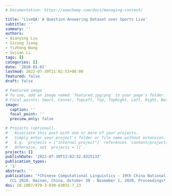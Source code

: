 ```yaml
---
# Documentation: https://wowchemy.com/docs/managing-content/

title: 'LiveQA: A Question Answering Dataset over Sports Live'
subtitle: ''
summary: ''
authors:
- Qianying Liu
- Sicong Jiang
- Yizhong Wang
- Sujian Li
tags: []
categories: []
date: '2020-01-01'
lastmod: 2022-07-30T21:02:53+08:00
featured: false
draft: false

# Featured image
# To use, add an image named `featured.jpg/png` to your page's folder.
# Focal points: Smart, Center, TopLeft, Top, TopRight, Left, Right, BottomLeft, Bottom, BottomRight.
image:
  caption: ''
  focal_point: ''
  preview_only: false

# Projects (optional).
#   Associate this post with one or more of your projects.
#   Simply enter your project's folder or file name without extension.
#   E.g. `projects = ["internal-project"]` references `content/project/deep-learning/index.md`.
#   Otherwise, set `projects = []`.
projects: []
publishDate: '2022-07-30T13:02:52.832513Z'
publication_types:
- '1'
abstract: ''
publication: '*Chinese Computational Linguistics - 19th China National Conference,
  CCL 2020, Hainan, China, October 30 - November 1, 2020, Proceedings*'
doi: 10.1007/978-3-030-63031-7_23
---
```


